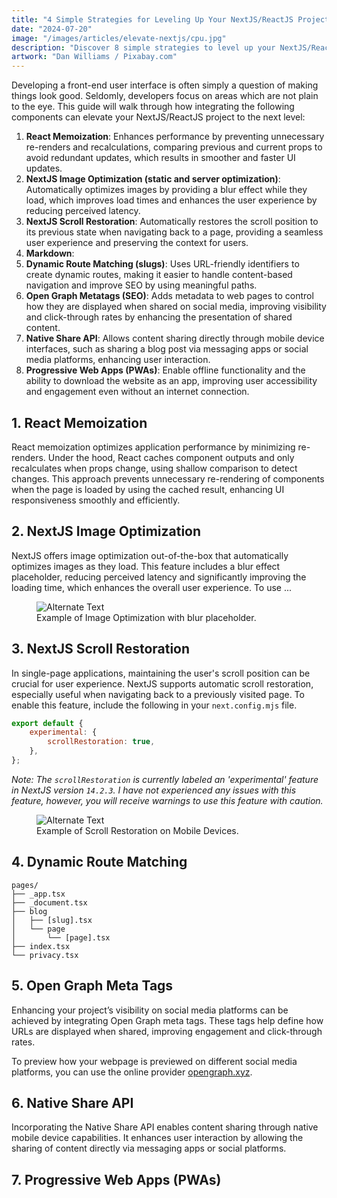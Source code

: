 ```yaml
---
title: "4 Simple Strategies for Leveling Up Your NextJS/ReactJS Project"
date: "2024-07-20"
image: "/images/articles/elevate-nextjs/cpu.jpg"
description: "Discover 8 simple strategies to level up your NextJS/ReactJS project and enhance its performance and functionality."
artwork: "Dan Williams / Pixabay.com"
---
```



Developing a front-end user interface is often simply a question of making things look good. Seldomly, developers
focus on areas which are not plain to the eye. This guide will walk through how integrating the following
components can elevate your NextJS/ReactJS project to the next level:

1. **React Memoization**: Enhances performance by preventing unnecessary re-renders and recalculations, comparing previous and current props to avoid redundant updates, which results in smoother and faster UI updates.
2. **NextJS Image Optimization (static and server optimization)**: Automatically optimizes images by providing a blur effect while they load, which improves load times and enhances the user experience by reducing perceived latency.
3. **NextJS Scroll Restoration**: Automatically restores the scroll position to its previous state when navigating back to a page, providing a seamless user experience and preserving the context for users.
4. **Markdown**: 
5. **Dynamic Route Matching (slugs)**: Uses URL-friendly identifiers to create dynamic routes, making it easier to handle content-based navigation and improve SEO by using meaningful paths.
6. **Open Graph Metatags (SEO)**: Adds metadata to web pages to control how they are displayed when shared on social media, improving visibility and click-through rates by enhancing the presentation of shared content.
7. **Native Share API**: Allows content sharing directly through mobile device interfaces, such as sharing a blog post via messaging apps or social media platforms, enhancing user interaction.
8. **Progressive Web Apps (PWAs)**: Enable offline functionality and the ability to download the website as an app, improving user accessibility and engagement even without an internet connection.

## 1. React Memoization

React memoization optimizes application performance by minimizing re-renders. Under the hood, React caches component 
outputs and only recalculates when props change, using shallow comparison to detect changes. This approach prevents 
unnecessary re-rendering of components when the page is loaded by using the cached result, enhancing UI responsiveness 
smoothly and efficiently.



## 2. NextJS Image Optimization

NextJS offers image optimization out-of-the-box that automatically optimizes images as they load. This feature 
includes a blur effect placeholder, reducing perceived latency and significantly improving the loading time, which 
enhances the overall user experience. To use ...

<figure>
  <img src="https://patrickprunty.com/gifs/image-optimization.gif" alt="Alternate Text">
  <figcaption>Example of Image Optimization with blur placeholder.</figcaption>
</figure>

## 3. NextJS Scroll Restoration

In single-page applications, maintaining the user's scroll position can be crucial for user experience. NextJS supports 
automatic scroll restoration, especially useful when navigating back to a previously visited page. To enable this feature, 
include the following in your `next.config.mjs` file.

```javascript
export default {
    experimental: {
        scrollRestoration: true,
    },
};
```

_Note: The `scrollRestoration` is currently labeled an 'experimental' feature in NextJS version `14.2.3`. I have not 
experienced any issues with this feature, however, you will receive warnings to use this feature with caution._

<figure>
  <img src="https://patrickprunty.com/gifs/scroll-restoration.gif" alt="Alternate Text">
  <figcaption>Example of Scroll Restoration on Mobile Devices.</figcaption>
</figure>

## 4. Dynamic Route Matching 

```shell
pages/
├── _app.tsx
├── _document.tsx
├── blog
│   ├── [slug].tsx
│   └── page
│       └── [page].tsx
├── index.tsx
└── privacy.tsx
```

## 5. Open Graph Meta Tags

Enhancing your project’s visibility on social media platforms can be achieved by integrating Open Graph meta tags. 
These tags help define how URLs are displayed when shared, improving engagement and click-through rates.


To preview how your webpage is previewed on different social media platforms, you can use the online provider
[opengraph.xyz](https://www.opengraph.xyz/).

## 6. Native Share API

Incorporating the Native Share API enables content sharing through native mobile device capabilities. It enhances user 
interaction by allowing the sharing of content directly via messaging apps or social platforms.

## 7. Progressive Web Apps (PWAs)
